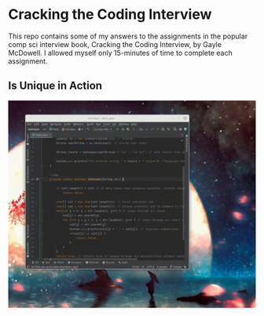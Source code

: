 # Cracking the Coding Interview

This repo contains some of my answers to the assignments in the popular comp sci interview book, Cracking the Coding Interview, by Gayle McDowell. I allowed myself only 15-minutes of time to complete each assignment.

## Is Unique in Action

![GIF of application in use](iu_in_action.gif)
